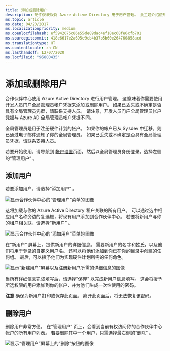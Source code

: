 ```yaml
---
title: 添加或删除用户
description: 硬件仪表板将 Azure Active Directory 用于用户管理。 此主题介绍使用全局管理员凭据添加/删除用户的过程。
ms.topic: article
ms.date: 04/20/2017
ms.localizationpriority: medium
ms.openlocfilehash: ef5942075c86e55de89dac4ef18ec68fe6cfb701
ms.sourcegitcommit: 418e6617e2a695c9cb4b37b5b60e264760858acd
ms.translationtype: HT
ms.contentlocale: zh-CN
ms.lasthandoff: 12/07/2020
ms.locfileid: "96800435"
---
```

# <a name="adding-or-removing-users"></a>添加或删除用户

合作伙伴中心使用 Azure Active Directory 进行用户管理。 这意味着你需要使用开发人员门户全局管理员帐户凭据来添加或删除用户。 如果已丢失或不确定是否具有全局管理员凭据，请联系支持人员。 请注意，开发人员门户全局管理员帐户凭据与 Azure AD 全局管理员帐户凭据不同。

全局管理员是用于注册硬件计划的帐户。 如果你的帐户已从 Sysdev 中迁移，则已通过电子邮件通知了你的全局管理员。 如果已丢失或不确定是否具有全局管理员凭据，请联系支持人员。

若要开始使用，请导航到 [帐户设置](https://go.microsoft.com/fwlink/?linkid=833506)页面，然后以全局管理员身份登录。选择左侧的“管理用户”  。

## <a name="adding-users"></a>添加用户

若要添加用户，请选择“添加用户”  。

![显示合作伙伴中心的“管理用户”菜单的图像](images/manage-users.png)

这将加载与你的 Azure Active Directory 租户关联的所有用户。 可以通过选中相应用户名称旁边的复选框，将现有用户添加到合作伙伴中心。 若要将新用户与你的租户相关联，请选择“新用户”  。

![显示合作伙伴中心的“添加用户”菜单的图像](images/add-users.png)

在“新用户”  屏幕上，提供新用户的详细信息。 需要新用户的名字和姓氏，以及他们将用于登录的自定义用户名。 还可以将他们添加到你已在你的目录中创建的任何组。 最后，可以授予他们为实现硬件计划所需的任何角色。

![显示“新建用户”屏幕以及注册新用户所需的详细信息的图像](images/new-user-screen.png)

当所有详细信息完成填写后，请选择“保存”  以完成新用户信息填写。 这会将授予所选权限的用户添加到你的帐户，并为他们生成一次性使用的密码。

**注意** 确保为新用户打印或保存此页面。 离开此页面后，将无法恢复该密码。

## <a name="removing-users"></a>删除用户

删除用户非常方便。 在“管理用户”  页上，会看到当前有权访问你的合作伙伴中心帐户的所有用户列表。 若要删除其中一个用户，只需选择最右侧的“删除”  。

![显示“管理用户”屏幕上的“删除”按钮的图像](images/remove-users.png)
